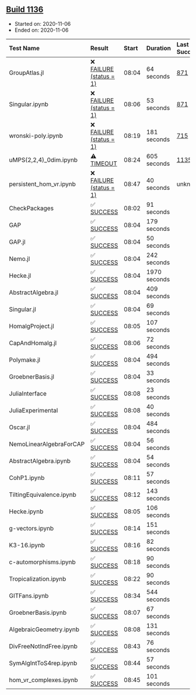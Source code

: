 ## [Build 1136](https://oscarci.mathematik.uni-kl.de/job/oscar-stable/1136/)

* Started on: 2020-11-06
* Ended on: 2020-11-06

| Test Name    | Result | Start | Duration | Last Success | First Failure |
|:-------------|:-------|:------|:---------|:-------------|:--------------|
| GroupAtlas.jl | ❌ [FAILURE (status = 1)](https://oscarci.mathematik.uni-kl.de/job/oscar-stable/1136/artifact/logs/build-1136/GroupAtlas.jl.log) | 08:04 | 64 seconds | [871](https://oscarci.mathematik.uni-kl.de/job/oscar-stable/871/) | [872](https://oscarci.mathematik.uni-kl.de/job/oscar-stable/872/) |
| Singular.ipynb | ❌ [FAILURE (status = 1)](https://oscarci.mathematik.uni-kl.de/job/oscar-stable/1136/artifact/logs/build-1136/Singular.ipynb.log) | 08:06 | 53 seconds | [871](https://oscarci.mathematik.uni-kl.de/job/oscar-stable/871/) | [872](https://oscarci.mathematik.uni-kl.de/job/oscar-stable/872/) |
| wronski-poly.ipynb | ❌ [FAILURE (status = 1)](https://oscarci.mathematik.uni-kl.de/job/oscar-stable/1136/artifact/logs/build-1136/wronski-poly.ipynb.log) | 08:19 | 181 seconds | [715](https://oscarci.mathematik.uni-kl.de/job/oscar-stable/715/) | [716](https://oscarci.mathematik.uni-kl.de/job/oscar-stable/716/) |
| uMPS(2,2,4)_0dim.ipynb | ⚠ [TIMEOUT](https://oscarci.mathematik.uni-kl.de/job/oscar-stable/1136/artifact/logs/build-1136/uMPS-2-2-4-_0dim.ipynb.log) | 08:24 | 605 seconds | [1135](https://oscarci.mathematik.uni-kl.de/job/oscar-stable/1135/) | [1136](https://oscarci.mathematik.uni-kl.de/job/oscar-stable/1136/) |
| persistent_hom_vr.ipynb | ❌ [FAILURE (status = 1)](https://oscarci.mathematik.uni-kl.de/job/oscar-stable/1136/artifact/logs/build-1136/persistent_hom_vr.ipynb.log) | 08:47 | 40 seconds | unknown | unknown |
| CheckPackages | ✅ [SUCCESS](https://oscarci.mathematik.uni-kl.de/job/oscar-stable/1136/artifact/logs/build-1136/CheckPackages.log) | 08:02 | 91 seconds |  |  |
| GAP | ✅ [SUCCESS](https://oscarci.mathematik.uni-kl.de/job/oscar-stable/1136/artifact/logs/build-1136/GAP.log) | 08:04 | 179 seconds |  |  |
| GAP.jl | ✅ [SUCCESS](https://oscarci.mathematik.uni-kl.de/job/oscar-stable/1136/artifact/logs/build-1136/GAP.jl.log) | 08:04 | 50 seconds |  |  |
| Nemo.jl | ✅ [SUCCESS](https://oscarci.mathematik.uni-kl.de/job/oscar-stable/1136/artifact/logs/build-1136/Nemo.jl.log) | 08:04 | 242 seconds |  |  |
| Hecke.jl | ✅ [SUCCESS](https://oscarci.mathematik.uni-kl.de/job/oscar-stable/1136/artifact/logs/build-1136/Hecke.jl.log) | 08:04 | 1970 seconds |  |  |
| AbstractAlgebra.jl | ✅ [SUCCESS](https://oscarci.mathematik.uni-kl.de/job/oscar-stable/1136/artifact/logs/build-1136/AbstractAlgebra.jl.log) | 08:04 | 409 seconds |  |  |
| Singular.jl | ✅ [SUCCESS](https://oscarci.mathematik.uni-kl.de/job/oscar-stable/1136/artifact/logs/build-1136/Singular.jl.log) | 08:04 | 69 seconds |  |  |
| HomalgProject.jl | ✅ [SUCCESS](https://oscarci.mathematik.uni-kl.de/job/oscar-stable/1136/artifact/logs/build-1136/HomalgProject.jl.log) | 08:05 | 107 seconds |  |  |
| CapAndHomalg.jl | ✅ [SUCCESS](https://oscarci.mathematik.uni-kl.de/job/oscar-stable/1136/artifact/logs/build-1136/CapAndHomalg.jl.log) | 08:06 | 72 seconds |  |  |
| Polymake.jl | ✅ [SUCCESS](https://oscarci.mathematik.uni-kl.de/job/oscar-stable/1136/artifact/logs/build-1136/Polymake.jl.log) | 08:04 | 494 seconds |  |  |
| GroebnerBasis.jl | ✅ [SUCCESS](https://oscarci.mathematik.uni-kl.de/job/oscar-stable/1136/artifact/logs/build-1136/GroebnerBasis.jl.log) | 08:04 | 33 seconds |  |  |
| JuliaInterface | ✅ [SUCCESS](https://oscarci.mathematik.uni-kl.de/job/oscar-stable/1136/artifact/logs/build-1136/JuliaInterface.log) | 08:08 | 23 seconds |  |  |
| JuliaExperimental | ✅ [SUCCESS](https://oscarci.mathematik.uni-kl.de/job/oscar-stable/1136/artifact/logs/build-1136/JuliaExperimental.log) | 08:08 | 40 seconds |  |  |
| Oscar.jl | ✅ [SUCCESS](https://oscarci.mathematik.uni-kl.de/job/oscar-stable/1136/artifact/logs/build-1136/Oscar.jl.log) | 08:04 | 484 seconds |  |  |
| NemoLinearAlgebraForCAP | ✅ [SUCCESS](https://oscarci.mathematik.uni-kl.de/job/oscar-stable/1136/artifact/logs/build-1136/NemoLinearAlgebraForCAP.log) | 08:04 | 56 seconds |  |  |
| AbstractAlgebra.ipynb | ✅ [SUCCESS](https://oscarci.mathematik.uni-kl.de/job/oscar-stable/1136/artifact/logs/build-1136/AbstractAlgebra.ipynb.log) | 08:04 | 54 seconds |  |  |
| CohP1.ipynb | ✅ [SUCCESS](https://oscarci.mathematik.uni-kl.de/job/oscar-stable/1136/artifact/logs/build-1136/CohP1.ipynb.log) | 08:11 | 57 seconds |  |  |
| TiltingEquivalence.ipynb | ✅ [SUCCESS](https://oscarci.mathematik.uni-kl.de/job/oscar-stable/1136/artifact/logs/build-1136/TiltingEquivalence.ipynb.log) | 08:12 | 143 seconds |  |  |
| Hecke.ipynb | ✅ [SUCCESS](https://oscarci.mathematik.uni-kl.de/job/oscar-stable/1136/artifact/logs/build-1136/Hecke.ipynb.log) | 08:05 | 106 seconds |  |  |
| g-vectors.ipynb | ✅ [SUCCESS](https://oscarci.mathematik.uni-kl.de/job/oscar-stable/1136/artifact/logs/build-1136/g-vectors.ipynb.log) | 08:14 | 151 seconds |  |  |
| K3-16.ipynb | ✅ [SUCCESS](https://oscarci.mathematik.uni-kl.de/job/oscar-stable/1136/artifact/logs/build-1136/K3-16.ipynb.log) | 08:16 | 82 seconds |  |  |
| c-automorphisms.ipynb | ✅ [SUCCESS](https://oscarci.mathematik.uni-kl.de/job/oscar-stable/1136/artifact/logs/build-1136/c-automorphisms.ipynb.log) | 08:18 | 90 seconds |  |  |
| Tropicalization.ipynb | ✅ [SUCCESS](https://oscarci.mathematik.uni-kl.de/job/oscar-stable/1136/artifact/logs/build-1136/Tropicalization.ipynb.log) | 08:22 | 90 seconds |  |  |
| GITFans.ipynb | ✅ [SUCCESS](https://oscarci.mathematik.uni-kl.de/job/oscar-stable/1136/artifact/logs/build-1136/GITFans.ipynb.log) | 08:34 | 544 seconds |  |  |
| GroebnerBasis.ipynb | ✅ [SUCCESS](https://oscarci.mathematik.uni-kl.de/job/oscar-stable/1136/artifact/logs/build-1136/GroebnerBasis.ipynb.log) | 08:07 | 67 seconds |  |  |
| AlgebraicGeometry.ipynb | ✅ [SUCCESS](https://oscarci.mathematik.uni-kl.de/job/oscar-stable/1136/artifact/logs/build-1136/AlgebraicGeometry.ipynb.log) | 08:08 | 131 seconds |  |  |
| DivFreeNotIndFree.ipynb | ✅ [SUCCESS](https://oscarci.mathematik.uni-kl.de/job/oscar-stable/1136/artifact/logs/build-1136/DivFreeNotIndFree.ipynb.log) | 08:43 | 76 seconds |  |  |
| SymAlgIntToS4rep.ipynb | ✅ [SUCCESS](https://oscarci.mathematik.uni-kl.de/job/oscar-stable/1136/artifact/logs/build-1136/SymAlgIntToS4rep.ipynb.log) | 08:44 | 57 seconds |  |  |
| hom_vr_complexes.ipynb | ✅ [SUCCESS](https://oscarci.mathematik.uni-kl.de/job/oscar-stable/1136/artifact/logs/build-1136/hom_vr_complexes.ipynb.log) | 08:45 | 101 seconds |  |  |
